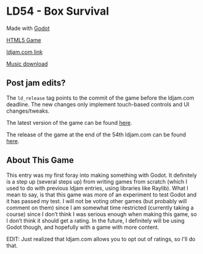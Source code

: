 # LD54 - Box Survival

Made with [Godot](https://godotengine.org/)

[HTML5 Game](https://burnedkirby.com/ld54)

[ldjam.com link](https://ldjam.com/events/ludum-dare/54/ld54-box-survival)

[Music download](https://seodisparate.bandcamp.com/track/ld54-bg-music)

## Post jam edits?

The `ld_release` tag points to the commit of the game before the ldjam.com
deadline. The new changes only implement touch-based controls and UI
changes/tweaks.

The latest version of the game can be found [here](https://seodisparate.com/demos/ld54_updated).

The release of the game at the end of the 54th ldjam.com can be found [here](https://seodisparate.com/demos/ld54).

## About This Game

This entry was my first foray into making something with Godot. It definitely
is a step up (several steps up) from writing games from scratch (which I used
to do with previous ldjam entries, using libraries like Raylib). What I mean to
say, is that this game was more of an experiment to test Godot and it has
passed my test. I will not be voting other games (but probably will comment on
them) since I am somewhat time restricted (currently taking a course) since I
don’t think I was serious enough when making this game, so I don’t think it
should get a rating. In the future, I definitely will be using Godot though,
and hopefully with a game with more content.

EDIT: Just realized that ldjam.com allows you to opt out of ratings, so I'll do
that.
